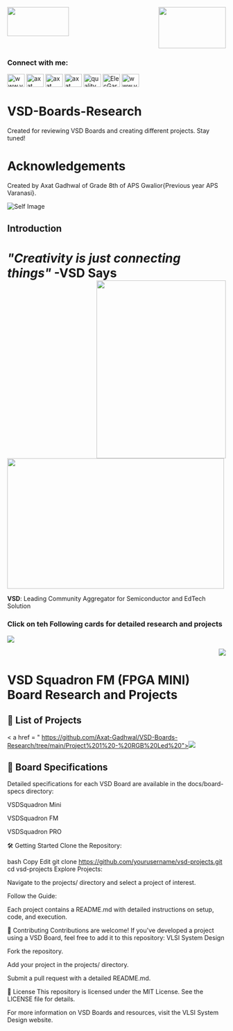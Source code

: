 <p><img src="https://github.com/user-attachments/assets/0c0c1366-efa6-4308-84cf-0e137a1ad924" Width=141.82 Height=67.46 ALIGN=left><p align="right"><img src="https://github.com/user-attachments/assets/e55fa4a3-7e42-49b9-9c31-84dd0c042695" Width=155 Height=95></p></p> 



<h3 align="left">Connect with me:</h3>
<p align="left">
<a href="https://dev.to/www.vlsisysytemdesign.com" target="blank"><img align="center" src="https://raw.githubusercontent.com/rahuldkjain/github-profile-readme-generator/master/src/images/icons/Social/devto.svg" alt="www.vlsisysytemdesign.com" height="30" width="40" /></a>
<a href="https://twitter.com/axat gadhwal" target="blank"><img align="center" src="https://raw.githubusercontent.com/rahuldkjain/github-profile-readme-generator/master/src/images/icons/Social/twitter.svg" alt="axat gadhwal" height="30" width="40" /></a>
<a href="https://linkedin.com/in/axat gadhwal" target="blank"><img align="center" src="https://raw.githubusercontent.com/rahuldkjain/github-profile-readme-generator/master/src/images/icons/Social/linked-in-alt.svg" alt="axat gadhwal" height="30" width="40" /></a>
<a href="https://fb.com/axat gadhwal" target="blank"><img align="center" src="https://raw.githubusercontent.com/rahuldkjain/github-profile-readme-generator/master/src/images/icons/Social/facebook.svg" alt="axat gadhwal" height="30" width="40" /></a>
<a href="https://instagram.com/quality pixels" target="blank"><img align="center" src="https://raw.githubusercontent.com/rahuldkjain/github-profile-readme-generator/master/src/images/icons/Social/instagram.svg" alt="quality pixels" height="30" width="40" /></a>
<a href="https://www.youtube.com/@ElecGarage-India" target="blank"><img align="center" src="https://raw.githubusercontent.com/rahuldkjain/github-profile-readme-generator/master/src/images/icons/Social/youtube.svg" alt="ElecGarageINDIA" height="30" width="40" /></a>
<a href="/www.vlsisystemdesign.com" target="blank"><img align="center" src="https://raw.githubusercontent.com/rahuldkjain/github-profile-readme-generator/master/src/images/icons/Social/rss.svg" alt="www.vlsisystemdesign.com" height="30" width="40" /></a>
</p>

# VSD-Boards-Research

Created for reviewing VSD Boards and creating different projects. Stay tuned!

# Acknowledgements

Created by Axat Gadhwal of Grade 8th of APS Gwalior{Previous year APS Varanasi}. 

![Self Image](https://github.com/user-attachments/assets/0c0c1366-efa6-4308-84cf-0e1371ad924)






## Introduction

# **_"Creativity is just connecting things"_** -VSD Says  <img src="https://github.com/user-attachments/assets/8ce42fca-75d8-4bdc-aa83-3fc17ae75715" width =297.88 height=409.46 ALIGN=right>

<img src="https://github.com/user-attachments/assets/a3c162b1-0256-4eb2-820e-a56324733953" Height="300" Width="500">


**VSD**: Leading Community Aggregator for Semiconductor and EdTech Solution

### Click on teh Following cards for detailed research and projects

<P align = "left"><a href="https://www.vlsisystemdesign.com/vsdsquadronmini/"><img src="https://github.com/user-attachments/assets/f10ad44f-7639-4df4-9834-36bb17dc25b9"></a></P>
<p align = "right"><a href="https://www.vlsisystemdesign.com/vsdsquadronfm/"><img src="https://github.com/user-attachments/assets/aaf73a6c-fa6a-421b-b5e9-c67a7dfeefd5"></a></p>



# VSD Squadron FM (FPGA MINI) Board Research and Projects

## 👾 List of Projects


< a href = " https://github.com/Axat-Gadhwal/VSD-Boards-Research/tree/main/Project%201%20-%20RGB%20Led%20"><img src="Screenshot 2025-05-02 154904](https://github.com/user-attachments/assets/f60707b4-6f3a-4890-8362-887ea87477cf"></a>

## 📘 Board Specifications
Detailed specifications for each VSD Board are available in the docs/board-specs directory:​

VSDSquadron Mini

VSDSquadron FM

VSDSquadron PRO

🛠️ Getting Started
Clone the Repository:

bash
Copy
Edit
git clone https://github.com/yourusername/vsd-projects.git
cd vsd-projects
Explore Projects:

Navigate to the projects/ directory and select a project of interest.

Follow the Guide:

Each project contains a README.md with detailed instructions on setup, code, and execution.

🤝 Contributing
Contributions are welcome! If you've developed a project using a VSD Board, feel free to add it to this repository:​
VLSI System Design

Fork the repository.

Add your project in the projects/ directory.

Submit a pull request with a detailed README.md.

📄 License
This repository is licensed under the MIT License. See the LICENSE file for details.​

For more information on VSD Boards and resources, visit the VLSI System Design website.

